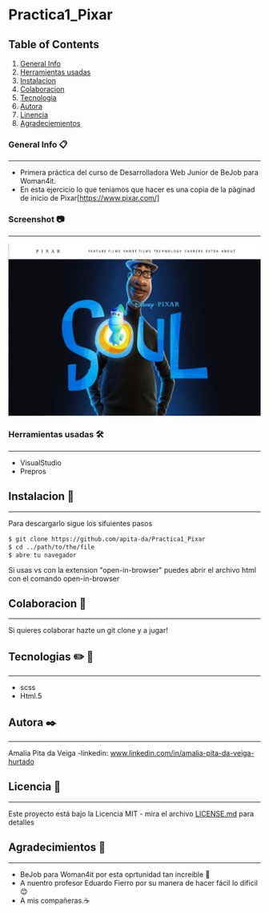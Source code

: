# Practica1_Pixar
## Table of Contents
1. [General Info](#General-info)
2. [Herramientas usadas](#Herramientas_usadas)
3. [Instalacion](#Instalacion)
4. [Colaboracion](#Colaboracion)
5. [Tecnologia](#Tecnologia)
6. [Autora](#Autora)
7. [Linencia](#Licencia)
8. [Agradeciemientos](#Agradecimietos)

### General Info 📋
***
* Primera práctica del curso de Desarrolladora Web Junior de BeJob para Woman4it.
* En esta ejercicio lo que teniamos que hacer es una copia de la páginad de inicio de Pixar[https://www.pixar.com/]
### Screenshot 📷
***
![Image text](https://github.com/apita-da/Practica1_Pixar/blob/master/screenshotpixar.PNG)

### Herramientas usadas 🛠️
***
* VisualStudio
* Prepros

## Instalacion 🚀
***
Para descargarlo sigue los sifuientes pasos
```
$ git clone https://github.com/apita-da/Practica1_Pixar
$ cd ../path/to/the/file
$ abre tu navegador
```
Si usas vs con la extension "open-in-browser" puedes abrir el archivo html con el comando open-in-browser

## Colaboracion 🏈
***
Si quieres colaborar hazte un git clone y a jugar!

## Tecnologias :pencil2: 📐
***
* scss
* Html.5

## Autora ✒️
***
Amalia Pita da Veiga
-linkedin: www.linkedin.com/in/amalia-pita-da-veiga-hurtado

## Licencia 📄
***
Este proyecto está bajo la Licencia MIT - mira el archivo [LICENSE.md](LICENSE.md) para detalles

## Agradecimientos 🎁
***
* BeJob para Woman4it por esta oprtunidad tan increible 📢
 * A nuentro profesor Eduardo Fierro por su manera de hacer fácil lo dificil😊
 * A mis compañeras.☕
